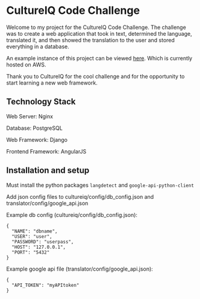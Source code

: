 # CultureIQ Code Challenge

Welcome to my project for the CultureIQ Code Challenge. The challenge was to create a web application that took in text, determined the language, translated it, and then showed the translation to the user and stored everything in a database.

An example instance of this project can be viewed [here](http://54.173.58.137/). Which is currently hosted on AWS.

Thank you to CultureIQ for the cool challenge and for the opportunity to start learning a new web framework.

## Technology Stack
Web Server: Nginx

Database: PostgreSQL

Web Framework: Django

Frontend Framework: AngularJS

## Installation and setup

Must install the python packages `langdetect` and `google-api-python-client`


Add json config files to cultureiq/config/db_config.json and translator/config/google_api.json

Example db config (cultureiq/config/db_config.json):

```
{
  "NAME": "dbname",
  "USER": "user",
  "PASSWORD": "userpass",
  "HOST": "127.0.0.1",
  "PORT": "5432"
}
```

Example google api file (translator/config/google_api.json):

```
{
  "API_TOKEN": "myAPItoken"
}
```

